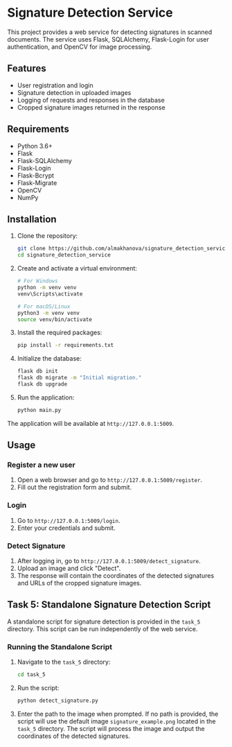 # Signature Detection Service

This project provides a web service for detecting signatures in scanned documents. The service uses Flask, SQLAlchemy, Flask-Login for user authentication, and OpenCV for image processing.

## Features

- User registration and login
- Signature detection in uploaded images
- Logging of requests and responses in the database
- Cropped signature images returned in the response

## Requirements

- Python 3.6+
- Flask
- Flask-SQLAlchemy
- Flask-Login
- Flask-Bcrypt
- Flask-Migrate
- OpenCV
- NumPy

## Installation

1. Clone the repository:

    ```bash
    git clone https://github.com/almakhanova/signature_detection_service.git
    cd signature_detection_service
    ```

2. Create and activate a virtual environment:

    ```bash
    # For Windows
    python -m venv venv
    venv\Scripts\activate

    # For macOS/Linux
    python3 -m venv venv
    source venv/bin/activate
    ```

3. Install the required packages:

    ```bash
    pip install -r requirements.txt
    ```

4. Initialize the database:

    ```bash
    flask db init
    flask db migrate -m "Initial migration."
    flask db upgrade
    ```

5. Run the application:

    ```bash
    python main.py
    ```

The application will be available at `http://127.0.0.1:5009`.

## Usage

### Register a new user

1. Open a web browser and go to `http://127.0.0.1:5009/register`.
2. Fill out the registration form and submit.

### Login

1. Go to `http://127.0.0.1:5009/login`.
2. Enter your credentials and submit.

### Detect Signature

1. After logging in, go to `http://127.0.0.1:5009/detect_signature`.
2. Upload an image and click "Detect".
3. The response will contain the coordinates of the detected signatures and URLs of the cropped signature images.


## Task 5: Standalone Signature Detection Script

A standalone script for signature detection is provided in the `task_5` directory. This script can be run independently of the web service.

### Running the Standalone Script

1. Navigate to the `task_5` directory:

    ```bash
    cd task_5
    ```

2. Run the script:

    ```bash
    python detect_signature.py
    ```

3. Enter the path to the image when prompted. If no path is provided, the script will use the default image `signature_example.png` located in the `task_5` directory. The script will process the image and output the coordinates of the detected signatures.


